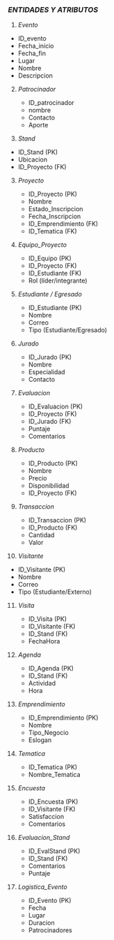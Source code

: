 ###  *ENTIDADES Y ATRIBUTOS*

1. *Evento*
  * ID_evento
  *  Fecha_inicio
  *  Fecha_fin
  *  Lugar
  *  Nombre
  *  Descripcion
    

2. *Patrocinador*
   * ID_patrocinador
   * nombre
   * Contacto
   * Aporte

3.    *Stand*

   * ID\_Stand (PK)
   * Ubicacion
   * ID\_Proyecto (FK)

3. *Proyecto*

   * ID\_Proyecto (PK)
   * Nombre
   * Estado\_Inscripcion
   * Fecha\_Inscripcion
   * ID\_Emprendimiento (FK)
   * ID\_Tematica (FK)

4. *Equipo\_Proyecto*

   * ID\_Equipo (PK)
   * ID\_Proyecto (FK)
   * ID\_Estudiante (FK)
   * Rol (líder/integrante)

5. *Estudiante / Egresado*

   * ID\_Estudiante (PK)
   * Nombre
   * Correo
   * Tipo (Estudiante/Egresado)

6. *Jurado*

   * ID\_Jurado (PK)
   * Nombre
   * Especialidad
   * Contacto

7. *Evaluacion*

   * ID\_Evaluacion (PK)
   * ID\_Proyecto (FK)
   * ID\_Jurado (FK)
   * Puntaje
   * Comentarios

8. *Producto*

   * ID\_Producto (PK)
   * Nombre
   * Precio
   * Disponibilidad
   * ID\_Proyecto (FK)

9. *Transaccion*

   * ID\_Transaccion (PK)
   * ID\_Producto (FK)
   * Cantidad
   * Valor

10. *Visitante*

   * ID\_Visitante (PK)
   * Nombre
   * Correo
   * Tipo (Estudiante/Externo)

11. *Visita*

    * ID\_Visita (PK)
    * ID\_Visitante (FK)
    * ID\_Stand (FK)
    * FechaHora

12. *Agenda*

    * ID\_Agenda (PK)
    * ID\_Stand (FK)
    * Actividad
    * Hora

13. *Emprendimiento*

    * ID\_Emprendimiento (PK)
    * Nombre
    * Tipo\_Negocio
    * Eslogan

14. *Tematica*

    * ID\_Tematica (PK)
    * Nombre\_Tematica

15. *Encuesta*

    * ID\_Encuesta (PK)
    * ID\_Visitante (FK)
    * Satisfaccion
    * Comentarios

16. *Evaluacion\_Stand*

    * ID\_EvalStand (PK)
    * ID\_Stand (FK)
    * Comentarios
    * Puntaje

17. *Logistica\_Evento*

    * ID\_Evento (PK)
    * Fecha
    * Lugar
    * Duracion
    * Patrocinadores
